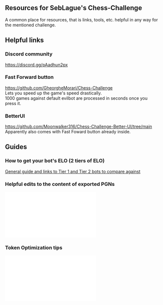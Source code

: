 ## Resources for SebLague's Chess-Challenge
A common place for resources, that is links, tools, etc. helpful in any way for the mentioned challenge.

## Helpful links
### Discord community
https://discord.gg/pAadhun2px

### Fast Forward button
https://github.com/GheorgheMorari/Chess-Challenge <br/>
Lets you speed up the game's speed drastically. <br/>
1000 games against default evilbot are processed in seconds once you press it.

### BetterUI
https://github.com/Moonwalker316/Chess-Challenge-Better-UI/tree/main <br/>
Apparently also comes with Fast Foward button already inside. <br/>

## Guides

### How to get your bot's ELO (2 tiers of ELO)
[General guide and links to Tier 1 and Tier 2 bots to compare against
](https://github.com/Tumpa-Prizrak/MyBot-Chess-Challenge/blob/main/Chess-Challenge/guides/elo.md) <br/>
### Helpful edits to the content of exported PGNs
![Guides/editPGNOutput.md](Guides/editPGNOutput.md)
### Token Optimization tips
![Guides/tokenOpt.md](Guides/tokenOpt.md)

